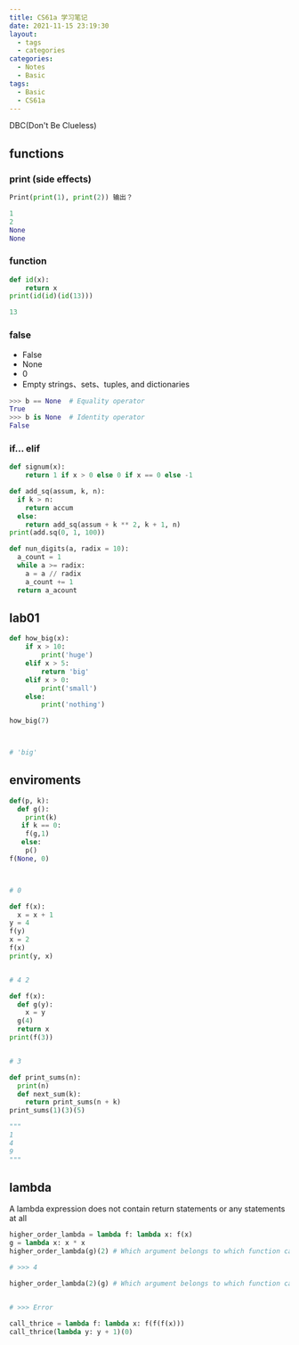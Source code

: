```yaml
---
title: CS61a 学习笔记
date: 2021-11-15 23:19:30
layout: 
  - tags
  - categories
categories:
  - Notes
  - Basic
tags:
  - Basic
  - CS61a
---
```


DBC(Don't Be Clueless)

## functions

### print (side effects)

```python
Print(print(1), print(2)) 输出？

1
2
None
None
```

### function

```python
def id(x):
	return x
print(id(id)(id(13)))

13 
```

### false

- False
- None
- 0 
- Empty strings、sets、tuples, and dictionaries

```python
>>> b == None  # Equality operator
True
>>> b is None  # Identity operator
False
```

### if... elif

```python
def signum(x):
	return 1 if x > 0 else 0 if x == 0 else -1
```



```python
def add_sq(assum, k, n):
  if k > n:
    return accum
  else:
    return add_sq(assum + k ** 2, k + 1, n)
print(add.sq(0, 1, 100))
```



```python
def nun_digits(a, radix = 10):
  a_count = 1
  while a >= radix:
    a = a // radix
    a_count += 1
  return a_acount
```

## lab01

```python
def how_big(x):
    if x > 10:
        print('huge')
    elif x > 5:
        return 'big'
    elif x > 0:
        print('small')
    else:
        print('nothing')

how_big(7)



# 'big'
```

## enviroments

```python
def(p, k):
  def g():
    print(k)
   if k == 0:
    f(g,1)
   else:
    p()
f(None, 0)



# 0
```





```python
def f(x):
  x = x + 1
y = 4
f(y)
x = 2
f(x)
print(y, x)


# 4 2
```





```python
def f(x):
  def g(y):
    x = y
  g(4)
  return x
print(f(3))


# 3
```





```python
def print_sums(n):
  print(n)
  def next_sum(k):
    return print_sums(n + k)
print_sums(1)(3)(5)

"""
1
4
9
"""
```

## lambda

A lambda expression does not contain return statements or any statements at all

```python
higher_order_lambda = lambda f: lambda x: f(x)
g = lambda x: x * x
higher_order_lambda(g)(2) # Which argument belongs to which function call

# >>> 4

higher_order_lambda(2)(g) # Which argument belongs to which function call


# >>> Error

```



```python
call_thrice = lambda f: lambda x: f(f(f(x)))
call_thrice(lambda y: y + 1)(0)
```

